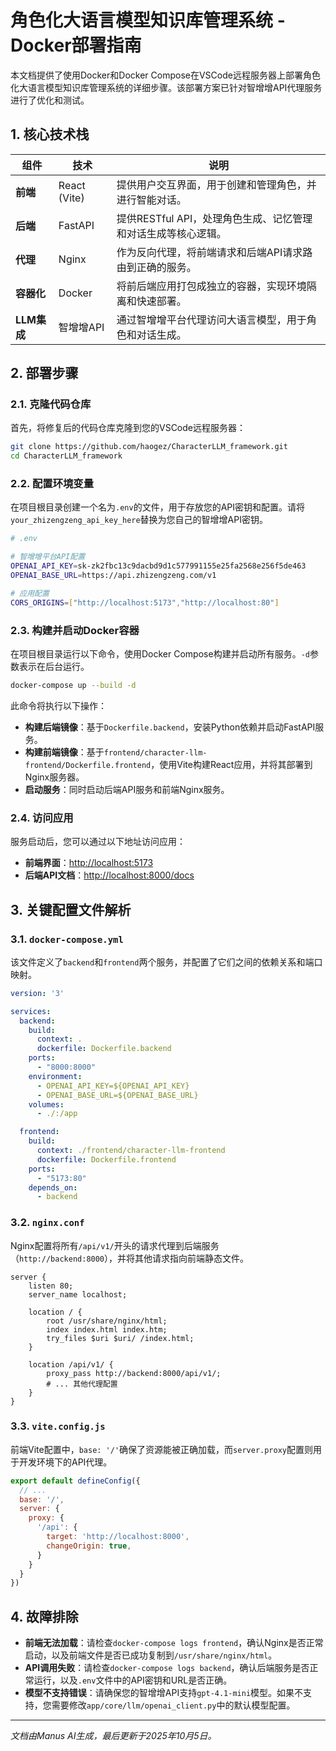 # 角色化大语言模型知识库管理系统 - Docker部署指南

本文档提供了使用Docker和Docker Compose在VSCode远程服务器上部署角色化大语言模型知识库管理系统的详细步骤。该部署方案已针对智增增API代理服务进行了优化和测试。

## 1. 核心技术栈

| 组件 | 技术 | 说明 |
| --- | --- | --- |
| **前端** | React (Vite) | 提供用户交互界面，用于创建和管理角色，并进行智能对话。 |
| **后端** | FastAPI | 提供RESTful API，处理角色生成、记忆管理和对话生成等核心逻辑。 |
| **代理** | Nginx | 作为反向代理，将前端请求和后端API请求路由到正确的服务。 |
| **容器化** | Docker | 将前后端应用打包成独立的容器，实现环境隔离和快速部署。 |
| **LLM集成** | 智增增API | 通过智增增平台代理访问大语言模型，用于角色和对话生成。 |

## 2. 部署步骤

### 2.1. 克隆代码仓库

首先，将修复后的代码仓库克隆到您的VSCode远程服务器：

```bash
git clone https://github.com/haogez/CharacterLLM_framework.git
cd CharacterLLM_framework
```

### 2.2. 配置环境变量

在项目根目录创建一个名为`.env`的文件，用于存放您的API密钥和配置。请将`your_zhizengzeng_api_key_here`替换为您自己的智增增API密钥。

```bash
# .env

# 智增增平台API配置
OPENAI_API_KEY=sk-zk2fbc13c9dacbd9d1c577991155e25fa2568e256f5de463
OPENAI_BASE_URL=https://api.zhizengzeng.com/v1

# 应用配置
CORS_ORIGINS=["http://localhost:5173","http://localhost:80"]
```

### 2.3. 构建并启动Docker容器

在项目根目录运行以下命令，使用Docker Compose构建并启动所有服务。`-d`参数表示在后台运行。

```bash
docker-compose up --build -d
```

此命令将执行以下操作：

- **构建后端镜像**：基于`Dockerfile.backend`，安装Python依赖并启动FastAPI服务。
- **构建前端镜像**：基于`frontend/character-llm-frontend/Dockerfile.frontend`，使用Vite构建React应用，并将其部署到Nginx服务器。
- **启动服务**：同时启动后端API服务和前端Nginx服务。

### 2.4. 访问应用

服务启动后，您可以通过以下地址访问应用：

- **前端界面**：[http://localhost:5173](http://localhost:5173)
- **后端API文档**：[http://localhost:8000/docs](http://localhost:8000/docs)

## 3. 关键配置文件解析

### 3.1. `docker-compose.yml`

该文件定义了`backend`和`frontend`两个服务，并配置了它们之间的依赖关系和端口映射。

```yaml
version: '3'

services:
  backend:
    build:
      context: .
      dockerfile: Dockerfile.backend
    ports:
      - "8000:8000"
    environment:
      - OPENAI_API_KEY=${OPENAI_API_KEY}
      - OPENAI_BASE_URL=${OPENAI_BASE_URL}
    volumes:
      - ./:/app

  frontend:
    build:
      context: ./frontend/character-llm-frontend
      dockerfile: Dockerfile.frontend
    ports:
      - "5173:80"
    depends_on:
      - backend
```

### 3.2. `nginx.conf`

Nginx配置将所有`/api/v1/`开头的请求代理到后端服务（`http://backend:8000`），并将其他请求指向前端静态文件。

```nginx
server {
    listen 80;
    server_name localhost;

    location / {
        root /usr/share/nginx/html;
        index index.html index.htm;
        try_files $uri $uri/ /index.html;
    }

    location /api/v1/ {
        proxy_pass http://backend:8000/api/v1/;
        # ... 其他代理配置
    }
}
```

### 3.3. `vite.config.js`

前端Vite配置中，`base: '/'`确保了资源能被正确加载，而`server.proxy`配置则用于开发环境下的API代理。

```javascript
export default defineConfig({
  // ...
  base: '/',
  server: {
    proxy: {
      '/api': {
        target: 'http://localhost:8000',
        changeOrigin: true,
      }
    }
  }
})
```

## 4. 故障排除

- **前端无法加载**：请检查`docker-compose logs frontend`，确认Nginx是否正常启动，以及前端文件是否已成功复制到`/usr/share/nginx/html`。
- **API调用失败**：请检查`docker-compose logs backend`，确认后端服务是否正常运行，以及`.env`文件中的API密钥和URL是否正确。
- **模型不支持错误**：请确保您的智增增API支持`gpt-4.1-mini`模型。如果不支持，您需要修改`app/core/llm/openai_client.py`中的默认模型配置。

---

*文档由Manus AI生成，最后更新于2025年10月5日。*
